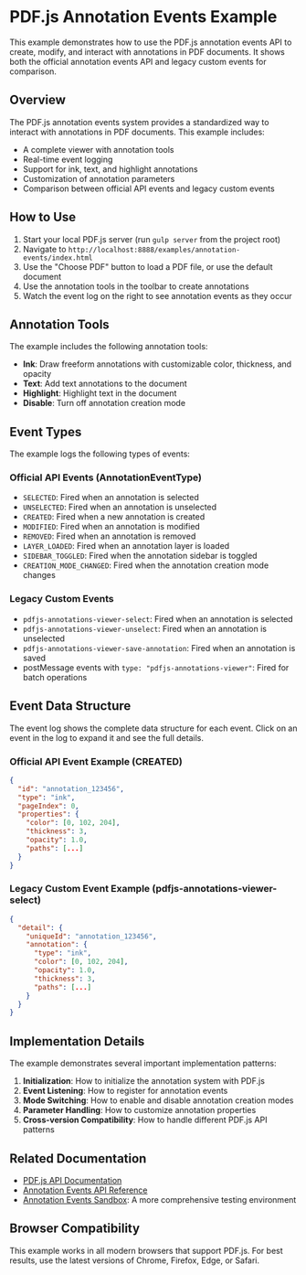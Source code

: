 # PDF.js Annotation Events Example

This example demonstrates how to use the PDF.js annotation events API to create, modify, and interact with annotations in PDF documents. It shows both the official annotation events API and legacy custom events for comparison.

## Overview

The PDF.js annotation events system provides a standardized way to interact with annotations in PDF documents. This example includes:

- A complete viewer with annotation tools
- Real-time event logging
- Support for ink, text, and highlight annotations
- Customization of annotation parameters
- Comparison between official API events and legacy custom events

## How to Use

1. Start your local PDF.js server (run `gulp server` from the project root)
2. Navigate to `http://localhost:8888/examples/annotation-events/index.html`
3. Use the "Choose PDF" button to load a PDF file, or use the default document
4. Use the annotation tools in the toolbar to create annotations
5. Watch the event log on the right to see annotation events as they occur

## Annotation Tools

The example includes the following annotation tools:

- **Ink**: Draw freeform annotations with customizable color, thickness, and opacity
- **Text**: Add text annotations to the document
- **Highlight**: Highlight text in the document
- **Disable**: Turn off annotation creation mode

## Event Types

The example logs the following types of events:

### Official API Events (AnnotationEventType)

- `SELECTED`: Fired when an annotation is selected
- `UNSELECTED`: Fired when an annotation is unselected
- `CREATED`: Fired when a new annotation is created
- `MODIFIED`: Fired when an annotation is modified
- `REMOVED`: Fired when an annotation is removed
- `LAYER_LOADED`: Fired when an annotation layer is loaded
- `SIDEBAR_TOGGLED`: Fired when the annotation sidebar is toggled
- `CREATION_MODE_CHANGED`: Fired when the annotation creation mode changes

### Legacy Custom Events

- `pdfjs-annotations-viewer-select`: Fired when an annotation is selected
- `pdfjs-annotations-viewer-unselect`: Fired when an annotation is unselected
- `pdfjs-annotations-viewer-save-annotation`: Fired when an annotation is saved
- postMessage events with `type: "pdfjs-annotations-viewer"`: Fired for batch operations

## Event Data Structure

The event log shows the complete data structure for each event. Click on an event in the log to expand it and see the full details.

### Official API Event Example (CREATED)

```json
{
  "id": "annotation_123456",
  "type": "ink",
  "pageIndex": 0,
  "properties": {
    "color": [0, 102, 204],
    "thickness": 3,
    "opacity": 1.0,
    "paths": [...]
  }
}
```

### Legacy Custom Event Example (pdfjs-annotations-viewer-select)

```json
{
  "detail": {
    "uniqueId": "annotation_123456",
    "annotation": {
      "type": "ink",
      "color": [0, 102, 204],
      "opacity": 1.0,
      "thickness": 3,
      "paths": [...]
    }
  }
}
```

## Implementation Details

The example demonstrates several important implementation patterns:

1. **Initialization**: How to initialize the annotation system with PDF.js
2. **Event Listening**: How to register for annotation events
3. **Mode Switching**: How to enable and disable annotation creation modes
4. **Parameter Handling**: How to customize annotation properties
5. **Cross-version Compatibility**: How to handle different PDF.js API patterns

## Related Documentation

- [PDF.js API Documentation](https://mozilla.github.io/pdf.js/api/)
- [Annotation Events API Reference](../../src/display/annotation_events.d.ts)
- [Annotation Events Sandbox](../annotation-events-sandbox/): A more comprehensive testing environment

## Browser Compatibility

This example works in all modern browsers that support PDF.js. For best results, use the latest versions of Chrome, Firefox, Edge, or Safari.

